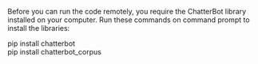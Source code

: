 Before you can run the code remotely, you require the ChatterBot library installed on your computer. Run these commands on command prompt to install the libraries:

 pip install chatterbot <br/>
 pip install chatterbot_corpus <br/>
  
